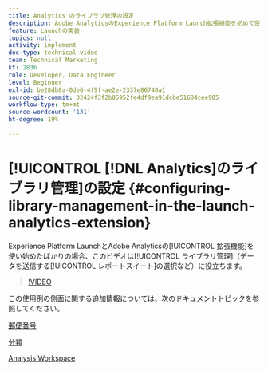 ```yaml
---
title: Analytics のライブラリ管理の設定
description: Adobe AnalyticsのExperience Platform Launch拡張機能を初めて使用する場合は、このビデオを参照すると、データの送信先となるレポートスイートの選択など、設定のライブラリ管理の部分に役立ちます。
feature: Launchの実装
topics: null
activity: implement
doc-type: technical video
team: Technical Marketing
kt: 2836
role: Developer, Data Engineer
level: Beginner
exl-id: be28db8a-0de6-4f9f-ae2e-2337e86740a1
source-git-commit: 32424f3f2b05952fe4df9ea91dcbe51684cee905
workflow-type: tm+mt
source-wordcount: '131'
ht-degree: 19%

---
```


# [!UICONTROL [!DNL Analytics]のライブラリ管理]の設定 {#configuring-library-management-in-the-launch-analytics-extension}

Experience Platform LaunchとAdobe Analyticsの[!UICONTROL 拡張機能]を使い始めたばかりの場合、このビデオは[!UICONTROL ライブラリ管理]（データを送信する[!UICONTROL レポートスイート]の選択など）に役立ちます。

>[!VIDEO](https://video.tv.adobe.com/v/27092/?quality=12)

この使用例の側面に関する追加情報については、次のドキュメントトピックを参照してください。

[郵便番号](https://docs.adobe.com/help/en/analytics/components/variables/dimensions-reports/reports-zip.html)

[分類](https://docs.adobe.com/content/help/ja-JP/analytics/components/classifications/c-classifications.html)

[Analysis Workspace](https://docs.adobe.com/content/help/ja-JP/analytics/analyze/analysis-workspace/home.html)
